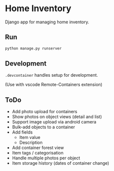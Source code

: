 # Home Inventory

Django app for managing home inventory.

## Run

```bash
python manage.py runserver
```

## Development
`.devcontainer` handles setup for development.

(Use with vscode Remote-Containers extension)

## ToDo

* Add photo upload for containers
* Show photos on object views (detail and list)
* Support image upload via android camera
* Bulk-add objects to a container
* Add fields
    * Item value
    * Description
* Add container forest view
* Item tags / categorisation
* Handle multiple photos per object
* Item storage history (dates of container change) 